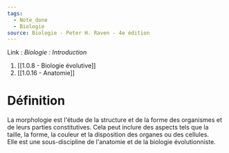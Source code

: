 ```yaml
---
tags:
  - Note_done
  - Biologie
source: Biologie - Peter H. Raven - 4e édition
---
```


Link :
_Biologie : Introduction_
1. [[1.0.8 - Biologie évolutive]]
2. [[1.0.16 - Anatomie]]

# Définition
La morphologie est l'étude de la structure et de la forme des organismes et de leurs parties constitutives. Cela peut inclure des aspects tels que la taille, la forme, la couleur et la disposition des organes ou des cellules.
\
Elle est une sous-discipline de l'anatomie et de la biologie évolutionniste.
